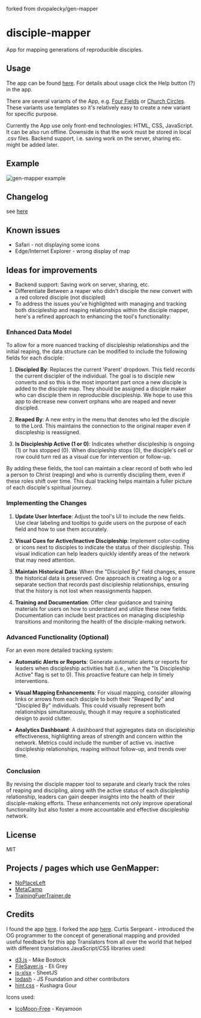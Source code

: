 forked from dvopalecky/gen-mapper
# disciple-mapper
App for mapping generations of reproducible disciples.

## Usage
The app can be found [here]().
For details about usage click the Help button (?) in the app.

There are several variants of the App, e.g. [Four Fields](https://dvopalecky.github.io/gen-mapper/four-fields/index.html) or [Church Circles](https://dvopalecky.github.io/gen-mapper/church-circles/index.html).
These variants use templates so it's relatively easy to create a new variant for specific purpose.

Currently the App use only front-end technologies: HTML, CSS, JavaScript.
It can be also run offline. Downside is that the work must be stored in local .csv files.
Backend support, i.e. saving work on the server, sharing etc. might be added later.

## Example
![gen-mapper example](https://dvopalecky.github.io/gen-mapper/gen-mapper-example1.png)

## Changelog
see [here](changelog.md)

## Known issues
* Safari - not displaying some icons
* Edge/Internet Explorer - wrong display of map

## Ideas for improvements
* Backend support: Saving work on server, sharing, etc.
* Differentiate Between a reaper who didn't disciple the new convert with a red colored disciple (not discipled)
* To address the issues you've highlighted with managing and tracking both discipleship and reaping relationships within the disciple mapper, here's a refined approach to enhancing the tool's functionality:

### Enhanced Data Model

To allow for a more nuanced tracking of discipleship relationships and the initial reaping, the data structure can be modified to include the following fields for each disciple:

1. **Discipled By**: Replaces the current 'Parent' dropdown. This field records the current discipler of the individual. The goal is to disciple new converts and so this is the most important part once a new disciple is added to the disciple map. They should be assigned a disciple maker who can disciple them in reproducible discipleship. We hope to use this app to decrease new convert orphans who are reaped and never discipled. 

2. **Reaped By**: A new entry in the menu that denotes who led the disciple to the Lord. This maintains the connection to the original reaper even if discipleship is reassigned.

3. **Is Discipleship Active (1 or 0)**: Indicates whether discipleship is ongoing (1) or has stopped (0). When discipleship stops (0), the disciple's cell or row could turn red as a visual cue for intervention or follow-up.

By adding these fields, the tool can maintain a clear record of both who led a person to Christ (reaping) and who is currently discipling them, even if these roles shift over time. This dual tracking helps maintain a fuller picture of each disciple's spiritual journey.

### Implementing the Changes

1. **Update User Interface**: Adjust the tool's UI to include the new fields. Use clear labeling and tooltips to guide users on the purpose of each field and how to use them accurately.

2. **Visual Cues for Active/Inactive Discipleship**: Implement color-coding or icons next to disciples to indicate the status of their discipleship. This visual indication can help leaders quickly identify areas of the network that may need attention.

3. **Maintain Historical Data**: When the "Discipled By" field changes, ensure the historical data is preserved. One approach is creating a log or a separate section that records past discipleship relationships, ensuring that the history is not lost when reassignments happen.

4. **Training and Documentation**: Offer clear guidance and training materials for users on how to understand and utilize these new fields. Documentation can include best practices on managing discipleship transitions and monitoring the health of the disciple-making network.

### Advanced Functionality (Optional)

For an even more detailed tracking system:

- **Automatic Alerts or Reports**: Generate automatic alerts or reports for leaders when discipleship activities halt (i.e., when the "Is Discipleship Active" flag is set to 0). This proactive feature can help in timely interventions.

- **Visual Mapping Enhancements**: For visual mapping, consider allowing links or arrows from each disciple to both their "Reaped By" and "Discipled By" individuals. This could visually represent both relationships simultaneously, though it may require a sophisticated design to avoid clutter.

- **Analytics Dashboard**: A dashboard that aggregates data on discipleship effectiveness, highlighting areas of strength and concern within the network. Metrics could include the number of active vs. inactive discipleship relationships, reaping without follow-up, and trends over time.

### Conclusion

By revising the disciple mapper tool to separate and clearly track the roles of reaping and discipling, along with the active status of each discipleship relationship, leaders can gain deeper insights into the health of their disciple-making efforts. These enhancements not only improve operational functionality but also foster a more accountable and effective discipleship network.


## License
MIT

## Projects / pages which use GenMapper:
* [NoPlaceLeft](http://noplaceleft.net/genmapper/)
* [MetaCamp](https://metacamp.org/generational-mapping-software/)
* [TrainingFuerTrainer.de](https://www.trainingfuertrainer.de/baumzeichner/)

## Credits
I found the app [here](https://dvopalecky.github.io/gen-mapper).
I forked the app [here](). 
Curtis Sergeant - introduced the OG programmer to the concept of generational mapping and
  provided useful feedback for this app
Translators from all over the world that helped with different translations
JavaScript/CSS libraries used:
* [d3.js](https://d3js.org) - Mike Bostock
* [FileSaver.js](https://github.com/eligrey/FileSaver.js) - Eli Grey
* [js-xlsx](https://github.com/SheetJS/js-xlsx) - SheetJS
* [lodash](https://lodash.com) - JS Foundation and other contributors
* [hint.css](https://github.com/chinchang/hint.css/) - Kushagra Gour

Icons used:
* [IcoMoon-Free](https://github.com/Keyamoon/IcoMoon-Free) - Keyamoon



